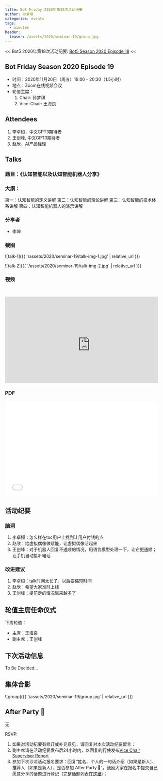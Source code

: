 ```yaml
---
title: Bot Friday 2020年第19次活动纪要
author: 孙梦琪
categories: events
tags:
  - minutes
header:
  teaser: /assets/2020/seminar-19/group.jpg
---
```


<< Bot5 2020年第18次活动纪要: [Bot5 Season 2020 Episode 18](https://bot5.ml/events/seminar-minutes-2020-18) <<

## Bot Friday Season 2020 Episode 19

- 时间：2020年11月20日（周五）19:00 - 20:30（1.5小时）
- 地点：Zoom在线视频会议
- 轮值主席：
    1. Chair: 孙梦琪
    2. Vice-Chair: 王海良

## Attendees

1. 李卓桓，中文GPT3期待者
1. 王创峰, 中文GPT3期待者
1. 赵欣，AI产品经理

## Talks

### 题目：《认知智能以及认知智能机器人分享》

### 大纲：

第一：认知智能的定义讲解
第二：认知智能的理论讲解
第三：认知智能的技术体系讲解
第四：认知智能机器人的演示讲解

### 分享者

- 李坤

### 截图

![talk-1]({{ '/assets/2020/seminar-19/talk-img-1.jpg' | relative_url }})

![talk-2]({{ '/assets/2020/seminar-19/talk-img-2.jpg' | relative_url }})

### 视频

<div class="video-container" style="
    position: relative;
    padding-bottom:56.25%;
    padding-top:30px;
    height:0;
    overflow:hidden;
">
  <iframe width="560" height="315"
    src="https://www.youtube.com/embed/6eOXGSmGdqA"
    frameborder="0"
    allow="accelerometer; autoplay; encrypted-media; gyroscope; picture-in-picture"
    allowfullscreen
  ></iframe>
</div>

### PDF

<div class="video-container" style="
    position: relative;
    padding-bottom:56.25%;
    padding-top:30px;
    height:0;
    overflow:hidden;
">
  <iframe
    src='{{ '/assets/js/viewer-js/#/assets/2020/seminar-19/talk.pdf' | relative_url }}'
    width='560'
    height='315'
    allowfullscreen
    webkitallowfullscreen
    frameborder="0"
    style="
      position: absolute;
      top:0;
      left:0;
      width:100%;
      height:100%;
    "
  ></iframe>
</div>

## 活动纪要

### 脑洞

1. 李卓桓：怎么样在toc用户上找到让用户付钱的点
1. 赵欣：给虚拟偶像做赋能，让虚拟偶像活起来
1. 王创峰：对于机器人回复不通顺的情况，用语言模型处理一下，让它更通顺；让手机自动接听电话

### 改进建议

1. 李卓桓：talk时间太长了，以后要缩短时间
1. 赵欣：希望大家准时上线
1. 王创峰：提前走的情况越来越多了

## 轮值主席任命仪式

下周轮值：

- 主席：王海良
- 副主席：王创峰

## 下次活动信息

To Be Decided...

## 集体合影

![group]({{ '/assets/2020/seminar-19/group.jpg' | relative_url }})

## After Party 🍻

无

RSVP:

1. 如果对活动纪要有修订或补充意见，请回复对本次活动纪要留言；
2. 副主席请在活动纪要发布后24小时内，以回复的行使发布[Vice Chair Supervisor Report](/manuals/chair/#vice-chair-supervisor-report)
3. 参加下次沙龙活动报名要求：回复“姓名、个人的一句话介绍（如果是新人）、推荐人（如果是新人）、是否参加 After Party 🍻”。鼓励大家在报名中提交自己愿意分享的话题进行登记（完整话题列表在[这里](https://www.bot5.ml/talks/))；
